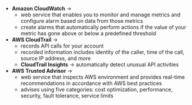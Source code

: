 - **Amazon CloudWatch** ->
	- web service that enables you to monitor and manage metrics and configure alarm based on data from those metrics
	- create alarms that automatically perform actions if the value of your metric has gone above or below a predefined threshold
- **AWS CloudTrail** -> 
	- records API calls for your account
	- recorded information includes identity of the caller, time of the call, source IP address, and more
	- **CloudTrail Insights** -> automatically detect unusual API activities
- **AWS Trusted Advisor** -> 
	- web service that inspects AWS environment and provides real-time recommendations in accordance with AWS best practices
	- advises using five categories: cost optimization, performance, security, fault tolerance, service limits
